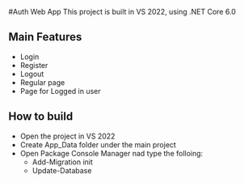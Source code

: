 #Auth Web App
This project is built in VS 2022, using .NET Core 6.0
## Main Features
- Login
- Register
- Logout
- Regular page
- Page for Logged in user
## How to build
- Open the project in VS 2022
- Create App_Data folder under the main project
- Open Package Console Manager nad type the folloing:
  - Add-Migration init
  - Update-Database
